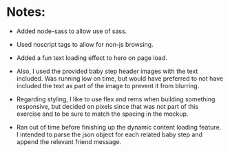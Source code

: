 # Notes: 
- Added node-sass to allow use of sass.

- Used noscript tags to allow for non-js browsing.

- Added a fun text loading effect to hero on page load.

- Also, I used the provided baby step header images with the text included.  Was running low on time, but would have preferred to not have included the text as part of the image to prevent it from blurring.

- Regarding styling, I like to use flex and rems when building something responsive, but decided on pixels since that was not part of this exercise and to be sure to match the spacing in the mockup.

- Ran out of time before finishing up the dynamic content loading feature.  I intended to parse the json object for each related baby step and append the relevant friend message.

